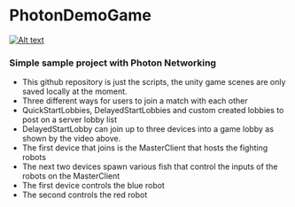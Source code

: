 # PhotonDemoGame

[![Alt text](https://img.youtube.com/vi/I9DEk7lA5xM/0.jpg)](https://drive.google.com/open?id=1-FIfsiixfWvXRVazHecsTeAXXr2geKDs)


### Simple sample project with Photon Networking
* This github repository is just the scripts, the unity game scenes are only saved locally at the moment.
* Three different ways for users to join a match with each other
* QuickStartLobbies, DelayedStartLobbies and custom created lobbies to post on a server lobby list
* DelayedStartLobby can join up to three devices into a game lobby as shown by the video above.
* The first device that joins is the MasterClient that hosts the fighting robots
* The next two devices spawn various fish that control the inputs of the robots on the MasterClient
* The first device controls the blue robot
* The second controls the red robot


